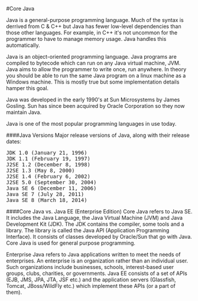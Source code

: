 #Core Java

Java is a general-purpose programming language. Much of the syntax is derrived from C & C++ but Java has fewer low-level dependencies than those other languages. For example, in C++ it's not uncommon for the programmer to have to manage memory usage. Java handles this automatically. 

Java is an object-oriented programming language. Java programs are compiled to bytecode which can run on any Java virtual machine, JVM. Java aims to allow the programmer to write once, run anywhere. In theory you should be able to run the same Java program on a linux machine as a Windows machine. This is mostly true but some implementation details hamper this goal.

Java was developed in the early 1990's at Sun Microsystems by James Gosling. Sun has since been acquired by Oracle Corporation so they now maintain Java.

Java is one of the most popular programming languages in use today.

####Java Versions
Major release versions of Java, along with their release dates:
<pre>
JDK 1.0 (January 21, 1996)
JDK 1.1 (February 19, 1997)
J2SE 1.2 (December 8, 1998)
J2SE 1.3 (May 8, 2000)
J2SE 1.4 (February 6, 2002)
J2SE 5.0 (September 30, 2004)
Java SE 6 (December 11, 2006)
Java SE 7 (July 28, 2011)
Java SE 8 (March 18, 2014)
</pre>

####Core Java vs. Java EE (Enterprise Edition) 
Core Java refers to Java SE. It includes the Java Language, the Java Virtual Machine (JVM) and Java Development Kit (JDK). The JDK contains the compiler, some tools and a library. The library is called the Java API (Application Programming Interface). It consists of classes developed by Oracle/Sun that go with Java. Core Java is used for general purpose programming. 

Enterprise Java refers to Java applications written to meet the needs of enterprises. An enterprise is an organization rather than an individual user. Such organizations include businesses, schools, interest-based user groups, clubs, charities, or governments. Java EE consists of a set of APIs (EJB, JMS, JPA, JTA, JSF etc.) and the application servers (Glassfish, Tomcat, JBoss/WildFly etc.) which implement these APIs (or a part of them). 
